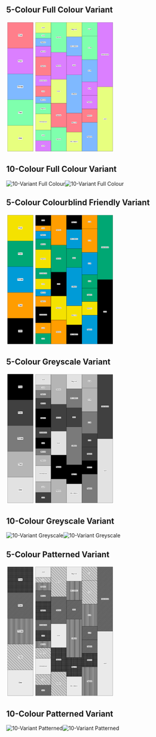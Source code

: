 ## 5-Colour Full Colour Variant
<img src="/Samples/Legends/Colour_5_Legend_Vertical.png" title="5-Variant Full Colour" width="75px"/><img src="/Samples/Pages/Colour_5_1820_06_15_CaledonianMercury_1.png" title="5-Variant Full Colour" width="213px"/>

## 10-Colour Full Colour Variant
<img src="/Samples/Legends/Colour_9_Legend_Vertical.png" title="10-Variant Full Colour" width="75px"/><img src="/Samples/Pages/Colour_9_1820_06_15_CaledonianMercury_1.png" title="10-Variant Full Colour" width="213px"/>

## 5-Colour Colourblind Friendly Variant
<img src="/Samples/Legends/Colourblind_5_Legend_Vertical.png" title="5-Variant Colourblind Friendly" width="75px"/><img src="/Samples/Pages/Colourblind_5_1820_06_15_CaledonianMercury_1.png" title="5-Variant Colourblind Friendly" width="213px"/>

## 5-Colour Greyscale Variant
<img src="/Samples/Legends/Greyscale_5_Legend_Vertical.png" title="5-Variant Greyscale" width="75px"/><img src="/Samples/Pages/Greyscale_5_1820_06_15_CaledonianMercury_1.png" title="5-Variant Greyscale" width="213px"/>

## 10-Colour Greyscale Variant
<img src="/Samples/Legends/Greyscale_9_Legend_Vertical.png" title="10-Variant Greyscale" width="75px"/><img src="/Samples/Pages/Greyscale_9_1820_06_15_CaledonianMercury_1.png" title="10-Variant Greyscale" width="213px"/>

## 5-Colour Patterned Variant
<img src="/Samples/Legends/Patterned_5_Legend_Vertical.png" title="5-Variant Patterned" width="75px"/><img src="/Samples/Pages/Patterned_5_1820_06_15_CaledonianMercury_1.png" title="5-Variant Patterned" width="213px"/>

## 10-Colour Patterned Variant
<img src="/Samples/Legends/Patterned_9_Legend_Vertical.png" title="10-Variant Patterned" width="75px"/><img src="/Samples/Pages/Patterned_9_1820_06_15_CaledonianMercury_1.png" title="10-Variant Patterned" width="213px"/>








